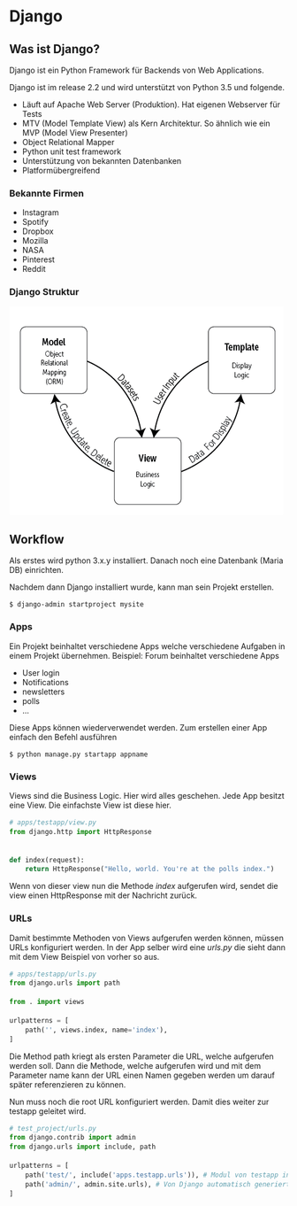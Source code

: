 # Django

## Was ist Django?
Django ist ein Python Framework für Backends von Web Applications.

Django ist im release 2.2 und wird unterstützt von Python 3.5 und folgende.

- Läuft auf Apache Web Server (Produktion). Hat eigenen Webserver für Tests
- MTV (Model Template View) als Kern Architektur. So ähnlich wie ein MVP (Model View Presenter)
- Object Relational Mapper
- Python unit test framework
- Unterstützung von bekannten Datenbanken
- Platformübergreifend
  
### Bekannte Firmen

- Instagram
- Spotify
- Dropbox
- Mozilla
- NASA
- Pinterest
- Reddit

### Django Struktur
![MTV](./img/MTV-Diagram.png ':size=525')

## Workflow
Als erstes wird python 3.x.y installiert. Danach noch eine Datenbank (Maria DB) einrichten.

Nachdem dann Django installiert wurde, kann man sein Projekt erstellen.

```
$ django-admin startproject mysite
```

### Apps
Ein Projekt beinhaltet verschiedene Apps welche verschiedene Aufgaben in einem Projekt übernehmen.
Beispiel: Forum beinhaltet verschiedene Apps
- User login
- Notifications
- newsletters
- polls
- ...

Diese Apps können wiederverwendet werden. Zum erstellen einer App einfach den Befehl ausführen

```
$ python manage.py startapp appname
```

### Views
Views sind die Business Logic. Hier wird alles geschehen. Jede App besitzt eine View. Die einfachste View ist diese hier.

```python
# apps/testapp/view.py
from django.http import HttpResponse


def index(request):
    return HttpResponse("Hello, world. You're at the polls index.")
```

Wenn von dieser view nun die Methode _index_ aufgerufen wird, sendet die view einen HttpResponse mit der Nachricht zurück. 

### URLs
Damit bestimmte Methoden von Views aufgerufen werden können, müssen URLs konfiguriert werden. In der App selber wird eine _urls.py_ die sieht dann mit dem View Beispiel von vorher so aus. 

```python
# apps/testapp/urls.py
from django.urls import path

from . import views

urlpatterns = [
    path('', views.index, name='index'),
]
```
Die Method path kriegt als ersten Parameter die URL, welche aufgerufen werden soll. Dann die Methode, welche aufgerufen wird und mit dem Parameter name kann der URL einen Namen gegeben werden um darauf später referenzieren zu können.


Nun muss noch die root URL konfiguriert werden. Damit dies weiter zur testapp geleitet wird.

```python
# test_project/urls.py
from django.contrib import admin
from django.urls import include, path

urlpatterns = [
    path('test/', include('apps.testapp.urls')), # Modul von testapp includen.
    path('admin/', admin.site.urls), # Von Django automatisch generiert
]
```